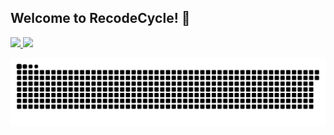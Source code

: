 ##  Welcome to RecodeCycle! 👋



 <div>
  <a href="https://github.com/RecodeCycle">
  <img height="180em" src="https://github-readme-stats.vercel.app/api?username=RecodeCycle&show_icons=true&theme=dark&include_all_commits=true&count_private=true"/>
  <img height="180em" src="https://github-readme-stats.vercel.app/api/top-langs/?username=RecodeCycle&layout=compact&langs_count=7&theme=dark"/>
</div>
     






 ![Snake animation](https://github.com/RecodeCycle/RecodeCycle/blob/output/github-contribution-grid-snake.svg)
     
</div>
